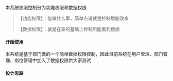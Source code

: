 本系统权限控制分为功能权限和数据权限
>
>【功能权限】：能做什么事，简单点说就是控制增删改查
> 
>【数据权限】：就是在查的基础上控制所能看到数据
#### 开始使用
本系统是基于部门做的一个简单数据权限控制，因此目前系统在用户管理、部门管理、岗位管理中加入了数据权限供大家测试
#### 设计思路

